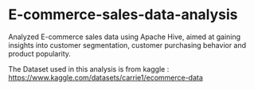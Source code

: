 # E-commerce-sales-data-analysis
Analyzed E-commerce sales data using Apache Hive, aimed at gaining insights into customer segmentation, customer purchasing behavior and product popularity.

The Dataset used in this analysis is from kaggle : https://www.kaggle.com/datasets/carrie1/ecommerce-data 
